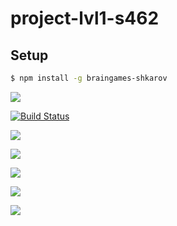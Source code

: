 # project-lvl1-s462

## Setup

```sh
$ npm install -g braingames-shkarov
```
<a href="https://codeclimate.com/github/shkarov/project-lvl1-s462/maintainability"><img src="https://api.codeclimate.com/v1/badges/4701cfeecb6af2ebf274/maintainability" /></a>

[![Build Status](https://travis-ci.org/shkarov/project-lvl1-s462.svg?branch=master)](https://travis-ci.org/shkarov/project-lvl1-s462)

<a href="https://asciinema.org/a/RdV0H9wL6HU4pE23OW7t7CRLT" target="_blank"><img src="https://asciinema.org/a/RdV0H9wL6HU4pE23OW7t7CRLT.svg" /></a>

<a href="https://asciinema.org/a/HrOpX4ca78Th8NtxbDPLGC2P2" target="_blank"><img src="https://asciinema.org/a/HrOpX4ca78Th8NtxbDPLGC2P2.svg" /></a>

<a href="https://asciinema.org/a/AylhNANSvHx74OCqjpMJmIQcP" target="_blank"><img src="https://asciinema.org/a/AylhNANSvHx74OCqjpMJmIQcP.svg" /></a>

<a href="https://asciinema.org/a/GP3zIQulfWaPo6XzS6Ww9FuOm" target="_blank"><img src="https://asciinema.org/a/GP3zIQulfWaPo6XzS6Ww9FuOm.svg" /></a>

<a href="https://asciinema.org/a/Xy6sKBJpQlMp2G2GpPp7MHrBS" target="_blank"><img src="https://asciinema.org/a/Xy6sKBJpQlMp2G2GpPp7MHrBS.svg" /></a>